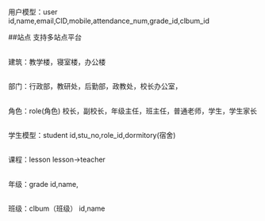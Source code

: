 ##
用户模型：user
id,name,email,CID,mobile,attendance_num,grade_id,clbum_id

##站点
支持多站点平台

##
建筑：教学楼，寝室楼，办公楼
##
部门：行政部，教研处，后勤部，政教处，校长办公室，

##
角色：role(角色)
校长，副校长，年级主任，班主任，普通老师，学生，学生家长
##
学生模型：student
id,stu_no,role_id,dormitory(宿舍)


##
课程：lesson
lesson->teacher

##
年级：grade
id,name,
##
班级：clbum（班级）
id,name
